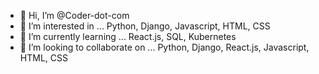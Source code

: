 - 👋 Hi, I’m @Coder-dot-com
- 👀 I’m interested in ... Python, Django, Javascript, HTML, CSS
- 🌱 I’m currently learning ... React.js, SQL, Kubernetes
- 💞️ I’m looking to collaborate on ...  Python, Django, React.js, Javascript, HTML, CSS

<!---
Coder-dot-com/Coder-dot-com is a ✨ special ✨ repository because its `README.md` (this file) appears on your GitHub profile.
You can click the Preview link to take a look at your changes.
--->
